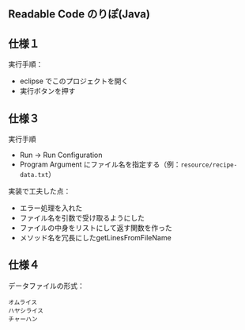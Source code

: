 Readable Code のりぽ(Java)
----

仕様１
---
実行手順：
- eclipse でこのプロジェクトを開く
- 実行ボタンを押す

仕様３
----
実行手順
- Run -> Run Configuration
- Program Argument にファイル名を指定する（例：```resource/recipe-data.txt```）


実装で工夫した点：
- エラー処理を入れた
- ファイル名を引数で受け取るようにした
- ファイルの中身をリストにして返す関数を作った
- メソッド名を冗長にしたgetLinesFromFileName

仕様４
----
データファイルの形式：
```
オムライス
ハヤシライス
チャーハン
```